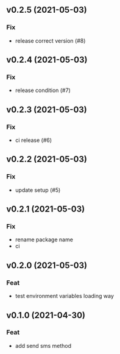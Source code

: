 ## v0.2.5 (2021-05-03)

### Fix

- release correct version (#8)

## v0.2.4 (2021-05-03)

### Fix

- release condition (#7)

## v0.2.3 (2021-05-03)

### Fix

- ci release (#6)

## v0.2.2 (2021-05-03)

### Fix

- update setup (#5)

## v0.2.1 (2021-05-03)

### Fix

- rename package name
- ci

## v0.2.0 (2021-05-03)

### Feat

- test environment variables loading way

## v0.1.0 (2021-04-30)

### Feat

- add send sms method
